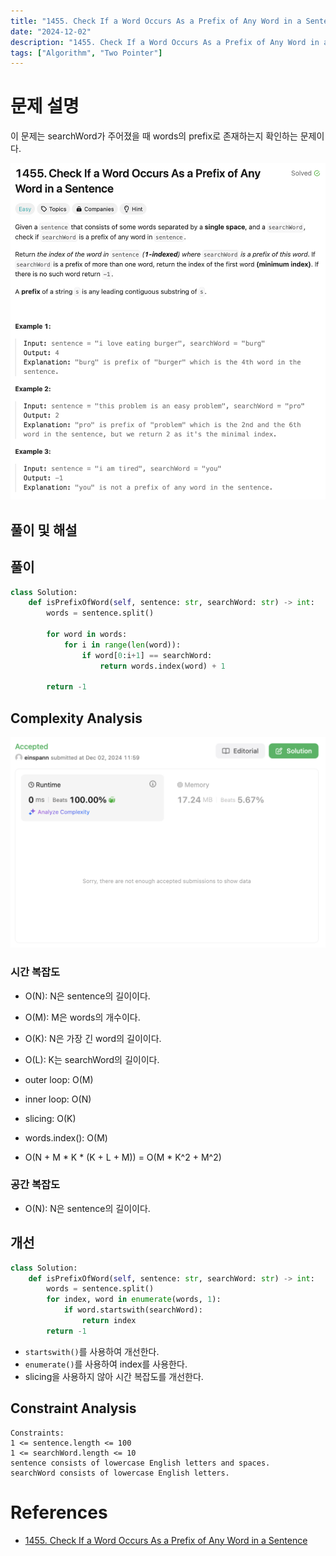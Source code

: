 ```yaml
---
title: "1455. Check If a Word Occurs As a Prefix of Any Word in a Sentence"
date: "2024-12-02"
description: "1455. Check If a Word Occurs As a Prefix of Any Word in a Sentence는 searchWord가 주어졌을 때 words의 prefix로 존재하는지 확인하는 문제이다."
tags: ["Algorithm", "Two Pointer"]
---
```


# 문제 설명
이 문제는 searchWord가 주어졌을 때 words의 prefix로 존재하는지 확인하는 문제이다.

![1455](../../../images/LEET/1455/1455.png)

## 풀이 및 해설

## 풀이
```python
class Solution:
    def isPrefixOfWord(self, sentence: str, searchWord: str) -> int:
        words = sentence.split()

        for word in words:
            for i in range(len(word)):
                if word[0:i+1] == searchWord:
                    return words.index(word) + 1
        
        return -1
```


## Complexity Analysis
![tc](../../../images/LEET/1455/tc.png)

### 시간 복잡도
- O(N): N은 sentence의 길이이다.
- O(M): M은 words의 개수이다.
- O(K): N은 가장 긴 word의 길이이다.
- O(L): K는 searchWord의 길이이다.

- outer loop: O(M)
- inner loop: O(N)
- slicing: O(K)
- words.index(): O(M)

- O(N + M * K * (K + L + M)) = O(M * K^2 + M^2)

### 공간 복잡도
- O(N): N은 sentence의 길이이다.

## 개선
```python
class Solution:
    def isPrefixOfWord(self, sentence: str, searchWord: str) -> int:
        words = sentence.split()
        for index, word in enumerate(words, 1):
            if word.startswith(searchWord):
                return index
        return -1
```
- `startswith()`를 사용하여 개선한다.
- `enumerate()`를 사용하여 index를 사용한다.
- slicing을 사용하지 않아 시간 복잡도를 개선한다.

## Constraint Analysis
```
Constraints:
1 <= sentence.length <= 100
1 <= searchWord.length <= 10
sentence consists of lowercase English letters and spaces.
searchWord consists of lowercase English letters.
```

# References
- [1455. Check If a Word Occurs As a Prefix of Any Word in a Sentence](https://leetcode.com/problems/check-if-a-word-occurs-as-a-prefix-of-any-word-in-a-sentence/description/?envType=daily-question&envId=2024-12-02)